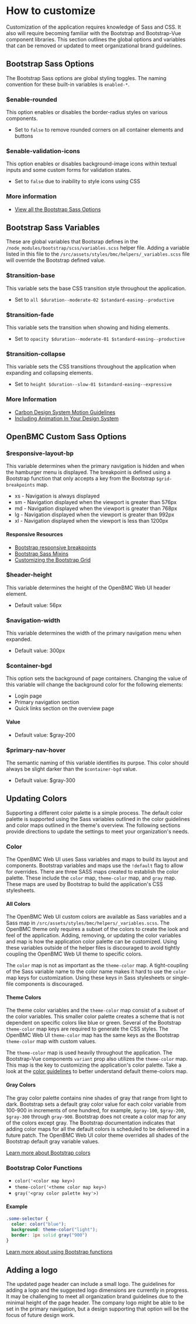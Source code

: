# How to customize
Customization of the application requires knowledge of Sass and CSS. It also will require becoming familiar with the Bootstrap and Bootstrap-Vue component libraries. This section outlines the global options and variables that can be removed or updated to meet organizational brand guidelines.

## Bootstrap Sass Options
The Bootstrap Sass options are global styling toggles. The naming convention for these built-in variables is `enabled-*`.

### $enable-rounded
This option enables or disables the border-radius styles on various components.

- Set to `false` to remove rounded corners on all container elements and buttons

### $enable-validation-icons
This option enables or disables background-image icons within textual inputs and some custom forms for validation states.

- Set to `false` due to inability to style icons using CSS

### More information
- [View all the Bootstrap Sass Options](https://getbootstrap.com/docs/4.2/getting-started/theming/#sass-options)

## Bootstrap Sass Variables
These are global variables that Bootsrap defines in the `/node_modules/bootstrap/scss/variables.scss` helper file. Adding a variable listed in this file to the `/src/assets/styles/bmc/helpers/_variables.scss` file will override the Bootstrap defined value.

### $transition-base
This variable sets the base CSS transition style throughout the application.
- Set to `all $duration--moderate-02 $standard-easing--productive`

### $transition-fade
This variable sets the transition when showing and hiding elements.

- Set to `opacity $duration--moderate-01 $standard-easing--productive`

### $transition-collapse
This variable sets the CSS transitions throughout the application when expanding and collapsing elements.

- Set to `height $duration--slow-01 $standard-easing--expressive`

### More Information
- [Carbon Design System Motion Guidelines](https://www.carbondesignsystem.com/guidelines/motion/basics/)
- [Including Animation In Your Design System](https://www.smashingmagazine.com/2019/02/animation-design-system/)

## OpenBMC Custom Sass Options

### $responsive-layout-bp
This variable determines when the primary navigation is hidden and when the hamburger menu is displayed. The breakpoint is defined using a Bootstrap function that only accepts a key from the Bootstrap `$grid-breakpoints` map.

- xs - Navigation is always displayed
- sm - Navigation displayed when the viewport is greater than 576px
- md - Navigation displayed when the viewport is greater than 768px
- lg - Navigation displayed when the viewport is greater than 992px
- xl - Navigation displayed when the viewport is less than 1200px

#### Responsive Resources
- [Bootstrap responsive breakpoints](https://getbootstrap.com/docs/4.0/layout/overview/#responsive-breakpoints)
- [Bootstrap Sass Mixins](https://getbootstrap.com/docs/4.0/layout/overview/#responsive-breakpoints)
- [Customizing the Bootstrap Grid](https://getbootstrap.com/docs/4.0/layout/overview/#responsive-breakpoints)

### $header-height
This variable determines the height of the OpenBMC Web UI header element.

- Default value: 56px

### $navigation-width
This variable determines the width of the primary navigation menu when expanded.

- Default value: 300px

### $container-bgd
This option sets the background of page containers. Changing the value of this variable will change the background color for the following elements:
-  Login page
- Primary navigation section
- Quick links section on the overview page

#### Value
- Default value: $gray-200

### $primary-nav-hover
The semantic naming of this variable identifies its purpse. This color should always be slight darker than the `$container-bgd` value.

- Default value: $gray-300

## Updating Colors
Supporting a different color palette is a simple process. The default color palette is supported using the Sass variables outlined in the color guidelines and color maps outlined in the theme's overview.  The following sections provide directions to update the settings to meet your organization's needs.

### Color
The OpenBMC Web UI uses Sass variables and maps to build its layout and components. Bootstrap variables and maps use the `!default` flag to allow for overrides. There are three SASS maps created to establish the color palette. These include the `color` map, `theme-color` map, and `gray` map. These maps are used by Bootstrap to build the application's CSS stylesheets.

#### All Colors
The OpenBMC Web UI custom colors are available as Sass variables and a Sass map in `/src/assets/styles/bmc/helpers/_variables.scss`. The OpenBMC theme only requires a subset of the colors to create the look and feel of the application. Adding, removing, or updating the color variables and map is how the application color palette can be customized. Using these variables outside of the helper files is discouraged to avoid tightly coupling the OpenBMC Web UI theme to specific colors.

The `color` map is not as important as the `theme-color` map. A tight-coupling of the Sass variable name to the color name makes it hard to use the `color` map keys for customization. Using these keys in Sass stylesheets or single-file components is discouraged.

#### Theme Colors
The theme color variables and the `theme-color` map consist of a subset of the color variables. This smaller color palette creates a scheme that is not dependent on specific colors like blue or green. Several of the Bootstrap `theme-color` map keys are required to generate the CSS styles. The OpenBMC Web UI `theme-color` map has the same keys as the Bootstrap `theme-color` map with custom values.

The `theme-color` map is used heavily throughout the application. The Bootstrap-Vue components `variant` prop also utilizes the `theme-color` map. This map is the key to customizing the application's color palette. Take a look at the [color guidelines](/guide/guidelines/colors) to better understand default theme-colors map.

#### Gray Colors
The gray color palette contains nine shades of gray that range from light to dark. Bootstrap sets a default gray color value for each color variable from 100-900 in increments of one hundred, for example, `$gray-100`, `$gray-200`, `$gray-300` through `gray-900`. Bootstrap does not create a color map for any of the colors except gray. The Bootstrap documentation indicates that adding color maps for all the default colors is scheduled to be delivered in a future patch. The OpenBMC Web UI color theme overrides all shades of the Bootstrap default gray variable values.

[Learn more about Bootstrap colors](https://getbootstrap.com/docs/4.0/getting-started/theming/#color)

### Bootstrap Color Functions
- `color('<color map key>)`
- `theme-color('<theme color map key>)`
- `gray('<gray color palette key'>)`


#### Example
```SCSS
.some-selector {
  color: color("blue");
  background: theme-color("light");
  border: 1px solid gray("900")
}
```

[Learn more about using Bootstrap functions](https://getbootstrap.com/docs/4.0/getting-started/theming/#functions)
## Adding a logo
The updated page header can include a small logo. The guidelines for adding a logo and the suggested logo dimensions are currently in progress. It may be challenging to meet all organization brand guidelines due to the minimal height of the page header. The company logo might be able to be set in the primary navigation, but a design supporting that option will be the focus of future design work.
